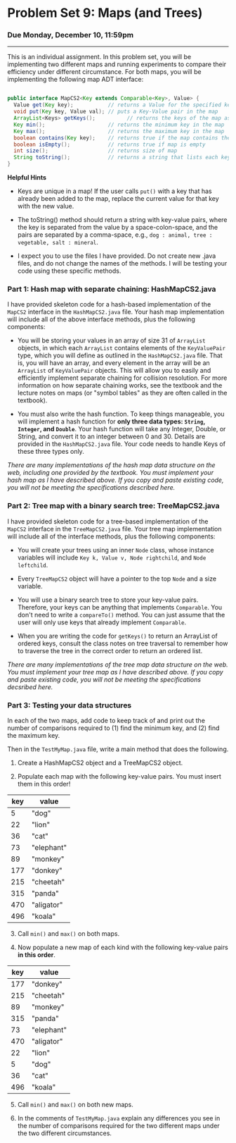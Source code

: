 # Problem Set 9: Maps (and Trees)

### Due Monday, December 10, 11:59pm

---

This is an individual assignment. In this problem set, you will be implementing two different maps and running experiments to compare their efficiency under different circumstance. For both maps, you will be implementing the following map ADT interface:

``` java

public interface MapCS2<Key extends Comparable<Key>, Value> { 
  Value get(Key key);           // returns a Value for the specified key
  void put(Key key, Value val); // puts a Key-Value pair in the map
  ArrayList<Keys> getKeys();          // returns the keys of the map as a set
  Key min();                    // returns the minimum key in the map
  Key max();                    // returns the maximum key in the map
  boolean contains(Key key);    // returns true if the map contains the key
  boolean isEmpty();            // returns true if map is empty
  int size();                   // returns size of map
  String toString();            // returns a string that lists each key-value pair, one per line
}

```

**Helpful Hints**

* Keys are unique in a map! If the user calls `put()` with a key that has already been added to the map, replace the current value for that key with the new value.

* The toString() method should return a string with key-value pairs, where the key is separated from the value by a space-colon-space, and the pairs are separated by a comma-space, e.g., ``dog : animal, tree : vegetable, salt : mineral``.

* I expect you to use the files I have provided. Do not create new .java files, and do not change the names of the methods. I will be testing your code using these specific methods.


### Part 1: Hash map with separate chaining: HashMapCS2.java
I have provided skeleton code for a hash-based implementation of the `MapCS2` interface in the `HashMapCS2.java` file. Your hash map implementation will include all of the above interface methods, plus the following components:

* You will be storing your values in an array of size 31 of `ArrayList` objects, in which each `ArrayList` contains elements of the `KeyValuePair` type, which you will define as outlined in the `HashMapCS2.java` file. That is, you will have an array, and every element in the array will be an `ArrayList` of `KeyValuePair` objects. This will allow you to easily and efficiently implement separate chaining for collision resolution. For more information on how separate chaining works, see the textbook and the lecture notes on maps (or "symbol tables" as they are often called in the textbook).

* You must also write the hash function. To keep things manageable, you will implement a hash function for **only three data types: `String`, `Integer`, and `Double`**. Your hash function will take any Integer, Double, or String, and convert it to an integer between 0 and 30. Details are provided in the `HashMapCS2.java` file. Your code needs to handle Keys of these three types only.

*There are many implementations of the hash map data structure on the web, including one provided by the textbook. You must implement your hash map as I have described above. If you copy and paste existing code, you will not be meeting the specifications described here.*


### Part 2: Tree map with a binary search tree: TreeMapCS2.java
I have provided skeleton code for a tree-based implementation of the `MapCS2` interface in the `TreeMapCS2.java` file. Your tree map implementation will include all of the interface methods, plus the following components:

* You will create your trees using an inner `Node` class, whose instance variables will include `Key k, Value v, Node rightchild`, and `Node leftchild`.

* Every `TreeMapCS2` object will have a pointer to the top `Node` and a size variable.

* You will use a binary search tree to store your key-value pairs. Therefore, your keys can be anything that implements `Comparable`. You don't need to write a `compareTo()` method. You can just assume that the user will only use keys that already implement `Comparable`.

* When you are writing the code for `getKeys()` to return an ArrayList of ordered keys, consult the class notes on tree traversal to remember how to traverse the tree in the correct order to return an ordered list. 

*There are many implementations of the tree map data structure on the web. You must implement your tree map as I have described above. If you copy and paste existing code, you will not be meeting the specifications decsribed here.*


### Part 3: Testing your data structures

In each of the two maps, add code to keep track of and print out the number of comparisons required to (1) find the minimum key, and (2) find the maximum key.

Then in the `TestMyMap.java` file, write a main method that does the following.

1. Create a HashMapCS2 object and a TreeMapCS2 object.

2. Populate each map with the following key-value pairs. You must insert them in this order!

| key | value |
| --- | --- |
| 5   | "dog" |
| 22  | "lion" |
| 36  | "cat" |
| 73  | "elephant" |
| 89  | "monkey" |
| 177 | "donkey" |
| 215 | "cheetah" |
| 315 | "panda" |
| 470 | "aligator" |
| 496 | "koala" |

3. Call `min()` and `max()` on both maps.

4. Now populate a new map of each kind with the following key-value pairs **in this order**.

| key | value |
| --- | --- |
| 177 | "donkey" |
| 215 | "cheetah" |
| 89  | "monkey" |
| 315 | "panda" |
| 73  | "elephant" |
| 470 | "aligator" |
| 22  | "lion" |
| 5   | "dog" |
| 36  | "cat" |
| 496 | "koala" |

5. Call `min()` and `max()` on both new maps.

6. In the comments of `TestMyMap.java` explain any differences you see in the number of comparisons required for the two different maps under the two different circumstances.


